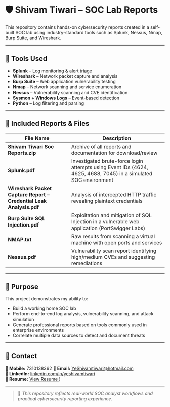 # 🛡️ Shivam Tiwari – SOC Lab Reports

This repository contains hands-on cybersecurity reports created in a self-built SOC lab using industry-standard tools such as Splunk, Nessus, Nmap, Burp Suite, and Wireshark.

---

## 🧰 Tools Used
- **Splunk** – Log monitoring & alert triage  
- **Wireshark** – Network packet capture and analysis  
- **Burp Suite** – Web application vulnerability testing  
- **Nmap** – Network scanning and service enumeration  
- **Nessus** – Vulnerability scanning and CVE identification  
- **Sysmon + Windows Logs** – Event-based detection  
- **Python** – Log filtering and parsing

---

## 📂 Included Reports & Files

| File Name | Description |
|-----------|-------------|
| **Shivam Tiwari Soc Reports.zip** | Archive of all reports and documentation for download/review |
| **Splunk.pdf** | Investigated brute-force login attempts using Event IDs (4624, 4625, 4688, 7045) in a simulated SOC environment |
| **Wireshark Packet Capture Report – Credential Leak Analysis.pdf** | Analysis of intercepted HTTP traffic revealing plaintext credentials |
| **Burp Suite SQL Injection.pdf** | Exploitation and mitigation of SQL Injection in a vulnerable web application (PortSwigger Labs) |
| **NMAP.txt** | Raw results from scanning a virtual machine with open ports and services |
| **Nessus.pdf** | Vulnerability scan report identifying high/medium CVEs and suggesting remediations |

---

## 🎯 Purpose

This project demonstrates my ability to:
- Build a working home SOC lab  
- Perform end-to-end log analysis, vulnerability scanning, and attack simulation  
- Generate professional reports based on tools commonly used in enterprise environments  
- Correlate multiple data sources to detect and document threats

---

## 📌 Contact

**📧 Mobile:** 7310138362
**📧 Email:** YeShivamtiwari@hotmail.com  
**🔗 LinkedIn:** [linkedin.com/in/yeshivamtiwari](https://linkedin.com/in/yeshivamtiwari)  
**📄 Resume:** [View Resume ](https://drive.google.com/file/d/1tlnsEa8Ts0kQBQkE6z92onKBusTxstcl/view?usp=drivesdk))

---

> 📁 *This repository reflects real-world SOC analyst workflows and practical cybersecurity reporting experience.*
